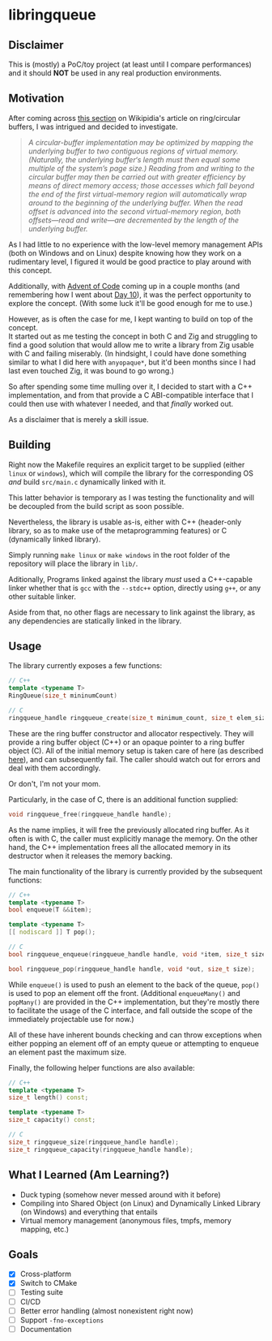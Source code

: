 # libringqueue

## Disclaimer
This is (mostly) a PoC/toy project (at least until I compare performances) and it should **NOT** be used in any real production environments.

## Motivation

After coming across [this section](https://en.wikipedia.org/wiki/Circular_buffer#Optimization) on Wikipidia's article on ring/circular buffers, I was intrigued and decided to investigate.

> *A circular-buffer implementation may be optimized by mapping the underlying buffer to two contiguous regions of virtual memory. (Naturally, the underlying buffer‘s length must then equal some multiple of the system’s page size.) Reading from and writing to the circular buffer may then be carried out with greater efficiency by means of direct memory access; those accesses which fall beyond the end of the first virtual-memory region will automatically wrap around to the beginning of the underlying buffer. When the read offset is advanced into the second virtual-memory region, both offsets—read and write—are decremented by the length of the underlying buffer.*

As I had little to no experience with the low-level memory management APIs (both on Windows and on Linux) despite knowing how they work on a rudimentary level, I figured it would be good practice to play around with this concept.

Additionally, with [Advent of Code](https://adventofcode.com/) coming up in a couple months (and remembering how I went about [Day 10](https://github.com/fl4tisjustice/AoC2024/blob/f56f4f9b47da6e8839204eaca22332e1eb1995ea/day-10/day-10.c#L37C1-L37C7)), it was the perfect opportunity to explore the concept. (With some luck it'll be good enough for me to use.)

However, as is often the case for me, I kept wanting to build on top of the concept. \
It started out as me testing the concept in both C and Zig and struggling to find a good solution that would allow me to write a library from Zig usable with C and failing miserably. (In hindsight, I could have done something similar to what I did here with `anyopaque*`, but it'd been months since I had last even touched Zig, it was bound to go wrong.)

So after spending some time mulling over it, I decided to start with a C++ implementation, and from that provide a C ABI-compatible interface that I could then use with whatever I needed, and that *finally* worked out.

As a disclaimer that is merely a skill issue.

## Building

Right now the Makefile requires an explicit target to be supplied (either `linux` or `windows`), which will compile the library for the corresponding OS *and* build `src/main.c` dynamically linked with it.

This latter behavior is temporary as I was testing the functionality and will be decoupled from the build script as soon possible.

Nevertheless, the library is usable as-is, either with C++ (header-only library, so as to make use of the metaprogramming features) or C (dynamically linked library).

Simply running `make linux` or `make windows` in the root folder of the repository will place the library in `lib/`.

Aditionally, Programs linked against the library *must* used a C++-capable linker whether that is `gcc` with the `--stdc++` option, directly using `g++`, or any other suitable linker.

Aside from that, no other flags are necessary to link against the library, as any dependencies are statically linked in the library.

## Usage

The library currently exposes a few functions:

```cpp
// C++
template <typename T>
RingQueue(size_t mininumCount)

// C
ringqueue_handle ringqueue_create(size_t minimum_count, size_t elem_size);
```

These are the ring buffer constructor and allocator respectively. They will provide a ring buffer object (C++) or an opaque pointer to a ring buffer object (C).
All of the initial memory setup is taken care of here (as described [here](#motivation)), and can subsequently fail.
The caller should watch out for errors and deal with them accordingly.

Or don't, I'm not your mom.

Particularly, in the case of C, there is an additional function supplied:

```c
void ringqueue_free(ringqueue_handle handle);
```

As the name implies, it will free the previously allocated ring buffer.
As it often is with C, the caller must explicitly manage the memory.
On the other hand, the C++ implementation frees all the allocated memory in its destructor when it releases the memory backing.

The main functionality of the library is currently provided by the subsequent functions: 

```c++
// C++
template <typename T>
bool enqueue(T &&item);

template <typename T>
[[ nodiscard ]] T pop();

// C
bool ringqueue_enqueue(ringqueue_handle handle, void *item, size_t size);

bool ringqueue_pop(ringqueue_handle handle, void *out, size_t size);
```
While `enqueue()` is used to push an element to the back of the queue, `pop()` is used to pop an element off the front.
(Additional `enqueueMany()` and `popMany()` are provided in the C++ implementation, but they're mostly there to facilitate the usage of the C interface, and fall outside the scope of the immediately projectable use for now.)

All of these have inherent bounds checking and can throw exceptions when either popping an element off of an empty queue or attempting to enqueue an element past the maximum size. 

Finally, the following helper functions are also available:

```c++
// C++
template <typename T>
size_t length() const;

template <typename T>
size_t capacity() const;

// C
size_t ringqueue_size(ringqueue_handle handle);
size_t ringqueue_capacity(ringqueue_handle handle);
```
## What I Learned (Am Learning?)
- Duck typing (somehow never messed around with it before)
- Compiling into Shared Object (on Linux) and Dynamically Linked Library (on Windows) and everything that entails
- Virtual memory management (anonymous files, tmpfs, memory mapping, etc.)

## Goals
- [x] Cross-platform
- [x] Switch to CMake
- [ ] Testing suite
- [ ] CI/CD
- [ ] Better error handling (almost nonexistent right now)
- [ ] Support `-fno-exceptions`
- [ ] Documentation
